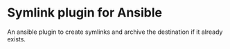 Symlink plugin for Ansible
==========================

An ansible plugin to create symlinks and archive the destination if it already
exists.
